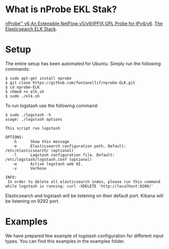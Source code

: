 # What is nProbe EKL Stak?

[nProbe™ v6 An Extensible NetFlow v5/v9/IPFIX GPL Probe for IPv4/v6](http://www.ntop.org/products/nprobe/).
[The Elasticsearch ELK Stack](http://www.elasticsearch.org/overview/).

# Setup

The entire setup has been automated for Ubuntu. Simply run the following commands:

```
$ sudo apt-get install nprobe
$ git clone https://github.com/fontanellif/nprobe-ELK.git
$ cd nprobe-ELK
$ chmod +x elk.sh
$ sudo ./elk.sh

```

To run logstash use the following command:

```
$ sudo ./logstash -h
usage: ./logstash options

This script run logstash

OPTIONS:
   -h      Show this message
   -e      Elasticsearch configuration path. Default: /etc/elasticsearch/ (optional)
   -l      Logstash configuration file. Default: /etc/logstash/logstash.conf (optional)
   -w      Active logstash web UI.
   -v      Verbose

INFO:
 In order to delete all elasticsearch index, please run this command while logstash is running: curl -XDELETE 'http://localhost:9200/'
```

Elasticsearch and logstash will be listening on their default port. Kibana will be listening on 9292 port.

# Examples
We have prepared few example of logstash configuration for different input types. You can find this examples in the examples folder.
